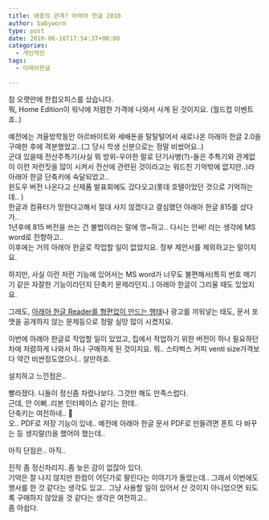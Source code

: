 ```yaml
---
title: 애증의 관계? 아래아 한글 2010
author: babyworm
type: post
date: 2010-06-16T17:54:37+00:00
categories:
  - 개인적인
tags:
  - 아래아한글

---
```

참 오랫만에 한컴오피스를 샀습니다.<br>
뭐, Home Edition이 워낙에 저렴한 가격에 나와서 사게 된 것이지요. (월드컵 이벤트죠..)

예전에는 겨울방학동안 아르바이트와 세배돈을 탈탈털어서 새로나온 아래아 한글 2.0을 구매한 후에 격분했었고..(그 당시 학생 신분으로는 정말 비쌌어요..)<br>
군대 있을때 전산주특기(사실 뭐 방위-우아한 말로 단기사병(?)-들은 주특기와 관계없이 이런 저런짓을 많이 시켜서 전산에 관련된 것이라고는 워드친 기억밖에 없지만..)라 아래아 한글 단축키에 숙달되었고..<br>
윈도우 버전 나온다고 신제품 발표회에도 갔다오고(롯데 호텔이었던 것으로 기억하는데.. )<br>
한글과 컴퓨터가 망한다고해서 절대 사지 않겠다고 결심했던 아래아 한글 815를 샀다가..<br>
1년후에 815 버전을 쓰는 건 불법이라는 말에 멍~하고.. 다시는 안써! 라는 생각에 MS word로 전향하고..<br>
이후에는 거의 아래아 한글로 작업할 일이 없었지요. 정부 제안서를 제외하고는 말이지요.

하지만, 사실 이런 저런 기능에 있어서는 MS word가 너무도 불편해서(특히 번호 메기기 같은 자잘한 기능이라던지 단축키 문제라던지..) 아래아 한글이 그리울 때도 있었지요.

그래도, <a href="http://babyworm.net/wordpress/?p=25" target="_blank">아래아 한글 Reader를 형편없이 만드는 행태</a>나 광고를 끼워넣는 태도, 문서 포맷을 공개하지 않는 문제등으로 정말 실망 많이 시켰지요.

이번에 아래아 한글로 작업할 일이 있었고, 집에서 작업하기 위한 버전이 하나 필요하던 차에 저렴하게 나와서 하나 구매하게 된 것이지요. 뭐.. 스타벅스 커피 venti size가격보다 약간 비싼정도였으니.. 살만하죠.

설치하고 느낀점은..

빨라졌다. 니들이 정신좀 차렸나보다. 그것만 해도 만족스럽다.<br>
근데, 안 이뻐..리본 인터페이스 같기는 한데..<br>
단축키는 여전하네.. 🙂<br>
오.. PDF로 저장 기능이 있네.. 예전에 아래아 한글 문서 PDF로 만들려면 폰트 다 바꾸는 등 생지랄(!)을 했어야 했는데..

아직 단점은.. 아직..

진작 좀 정신차리지..좀 늦은 감이 없잖아 있다.<br>
기억은 잘 나지 않지만 한컴이 어딘가로 팔린다는 이야기가 돌았는데.. 그래서 이번에도 행사를 한 것 같다는 생각도 있고.. 그냥 사용할 일이 있어서 산 것이지 아니었으면 되도록 구매하지 않았을 것 같다는 생각은 여전하고..<br>
좀 아쉽다.

 
